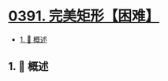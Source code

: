 # [0391. 完美矩形【困难】](https://github.com/tnotesjs/TNotes.leetcode/tree/main/notes/0391.%20%E5%AE%8C%E7%BE%8E%E7%9F%A9%E5%BD%A2%E3%80%90%E5%9B%B0%E9%9A%BE%E3%80%91)

<!-- region:toc -->

- [1. 📝 概述](#1--概述)

<!-- endregion:toc -->

## 1. 📝 概述
